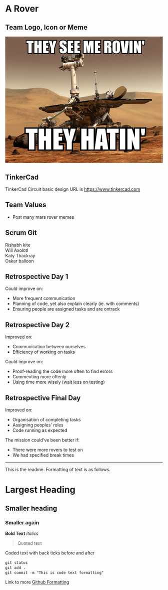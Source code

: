 # A Rover

## Team Logo, Icon or Meme
![Meme](/images/Meme.png)

## TinkerCad
TinkerCad Circuit basic design URL is
https://www.tinkercad.com

## Team Values
- Post many mars rover memes

## Scrum Git
Rishabh kite <br />
Will Axolotl <br />
Katy Thackray <br />
Oskar balloon <br />

## Retrospective Day 1

Could improve on:
- More frequent communication
- Planning of code, yet also explain clearly (ie. with comments)
- Ensuring people are assigned tasks and are ontrack

## Retrospective Day 2

Improved on:
- Communication between ourselves
- Efficiency of working on tasks

Could improve on:
- Proof-reading the code more often to find errors
- Commenting more oftenly
- Using time more wisely (wait less on testing)

## Retrospective Final Day

Improved on:
- Organisation of completing tasks
- Assigning peoples' roles
- Code running as expected

The mission could've been better if:
- There were more rovers to test on
- We had specified break times

---------------------------------------------------------

This is the readme. Formatting of text is as follows.

# Largest Heading
## Smaller heading
### Smaller again

**Bold Text**
*italics*
>Quoted text

Coded text with back ticks before and after
```
git status
git add .
git commit -m "This is code text formatting"
```

Link to more [Github Formatting](https://help.github.com/en/github/writing-on-github/basic-writing-and-formatting-syntax)
